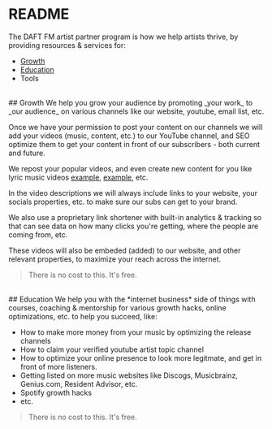 # README

The DAFT FM artist partner program is how we help artists thrive, by providing resources & services for:
- [Growth](#growth)
- [Education](#education)
- Tools


<br>
## Growth
We help you grow your audience by promoting _your work_ to _our audience_ on various channels like our website, youtube, email list, etc.

Once we have your permission to post your content on our channels we will add your videos (music, content, etc.) to our YouTube channel, and SEO optimize them to get your content in front of our subscribers - both current and future.

We repost your popular videos, and even create new content for you like lyric music videos [example](https://www.youtube.com/watch?v=vDghI-UHCGM), [example](https://www.youtube.com/watch?v=1FMdnelUHJM), etc.

In the video descriptions we will always include links to your website, your socials properties, etc. to make sure our subs can get to your brand. 

We also use a proprietary link shortener with built-in analytics & tracking so that can see data on how many clicks you're getting, where the people are coming from, etc.

These videos will also be embeded (added) to our website, and other relevant properties, to maximize your reach across the internet.

> There is no cost to this. It's free.


<br>
## Education
We help you with the *internet business* side of things with courses, coaching & mentorship for various growth hacks, online optimizations, etc. to help you succeed, like:

- How to make more money from your music by optimizing the release channels
- How to claim your verified youtube artist topic channel
- How to optimize your online presence to look more legitmate, and get in front of more listeners.
- Getting listed on more music websites like Discogs, Musicbrainz, Genius.com, Resident Advisor, etc.
- Spotify growth hacks
- etc.

> There is no cost to this. It's free.





<!-- links -->



